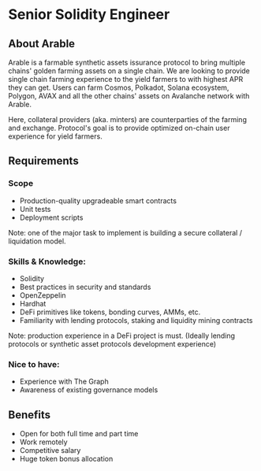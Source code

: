 # Senior Solidity Engineer

## About Arable

Arable is a farmable synthetic assets issurance protocol to bring multiple chains' golden farming assets on a single chain.
We are looking to provide single chain farming experience to the yield farmers to with highest APR they can get.
Users can farm Cosmos, Polkadot, Solana ecosystem, Polygon, AVAX and all the other chains' assets on Avalanche network with Arable.

Here, collateral providers (aka. minters) are counterparties of the farming and exchange.
Protocol's goal is to provide optimized on-chain user experience for yield farmers.

## Requirements

### Scope

- Production-quality upgradeable smart contracts
- Unit tests
- Deployment scripts

Note: one of the major task to implement is building a secure collateral / liquidation model.

### Skills & Knowledge:

- Solidity
- Best practices in security and standards
- OpenZeppelin
- Hardhat
- DeFi primitives like tokens, bonding curves, AMMs, etc.
- Familiarity with lending protocols, staking and liquidity mining contracts

Note: production experience in a DeFi project is must. (Ideally lending protocols or synthetic asset protocols development experience)

### Nice to have:

- Experience with The Graph
- Awareness of existing governance models

## Benefits

- Open for both full time and part time
- Work remotely
- Competitive salary
- Huge token bonus allocation
